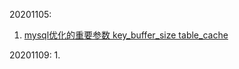 20201105:
1. [mysql优化的重要参数 key_buffer_size table_cache](https://blog.csdn.net/ohyoyo2014/article/details/34485353)

20201109:
1. 